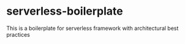 # serverless-boilerplate
This is a boilerplate for serverless framework with architectural best practices
